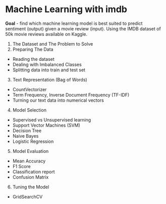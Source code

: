 # Machine Learning with imdb

**Goal** - find which machine learning model is best suited to predict sentiment (output) given a movie review (input).  Using the IMDB dataset of 50k movie reviews available on Kaggle.

1. The Dataset and The Problem to Solve
2. Preparing The Data
 - Reading the dataset
 - Dealing with Imbalanced Classes
 - Splitting data into train and test set
3. Text Representation (Bag of Words)
 - CountVectorizer
 - Term Frequency, Inverse Document Frequency (TF-IDF)
 - Turning our text data into numerical vectors
4. Model Selection
 - Supervised vs Unsupervised learning
 - Support Vector Machines (SVM)
 - Decision Tree
 - Naive Bayes
 - Logistic Regression
5. Model Evaluation
 - Mean Accuracy
 - F1 Score
 - Classification report
 - Confusion Matrix
6. Tuning the Model
 - GridSearchCV
